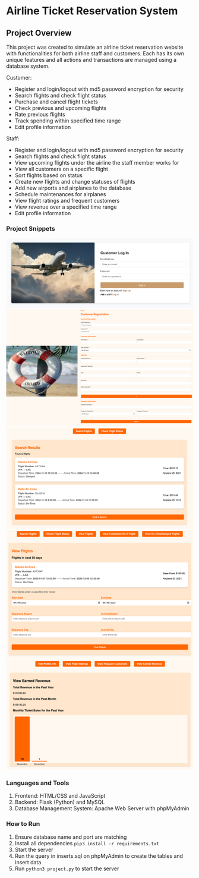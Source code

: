 # Airline Ticket Reservation System

## Project Overview

This project was created to simulate an airline ticket reservation website 
with functionalities for both airline staff and customers. Each has its
own unique features and all actions and transactions are managed using a
database system. 

Customer:
- Register and login/logout with md5 password encryption for security
- Search flights and check flight status 
- Purchase and cancel flight tickets
- Check previous and upcoming flights
- Rate previous flights
- Track spending within specified time range
- Edit profile information

Staff:
- Register and login/logout with md5 password encryption for security
- Search flights and check flight status 
- View upcoming flights under the airline the staff member works for
- View all customers on a specific flight
- Sort flights based on status
- Create new flights and change statuses of flights
- Add new airports and airplanes to the database
- Schedule maintenances for airplanes
- View flight ratings and frequent customers
- View revenue over a specified time range
- Edit profile information

### Project Snippets
![Customer Login Page](/src/demo/image1.png)
![Customer Register Page](/src/demo/image2.png)
![Flight Search Interface](/src/demo/image3.png)
![Flight Search Results](/src/demo/image4.png)
![Staff View Monthly Revenue](/src/demo/image5.png)

### Languages and Tools
1. Frontend: HTML/CSS and JavaScript
2. Backend: Flask (Python) and MySQL
3. Database Management System: Apache Web Server with phpMyAdmin

### How to Run 
1. Ensure database name and port are matching
2. Install all dependencies ```pip3 install -r requirements.txt```
3. Start the server 
4. Run the query in inserts.sql on phpMyAdmin to create the tables and insert data
5. Run ```python3 project.py``` to start the server